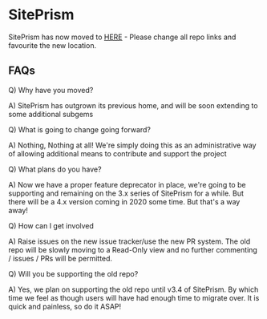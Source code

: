 # SitePrism
SitePrism has now moved to [HERE](https://github.com/site-prism/site_prism) - Please change all repo links
and favourite the new location.

## FAQs

Q) Why have you moved?

A) SitePrism has outgrown its previous home, and will be soon extending to some additional subgems

Q) What is going to change going forward?

A) Nothing, Nothing at all! We're simply doing this as an administrative way of allowing additional means to
contribute and support the project

Q) What plans do you have?

A) Now we have a proper feature deprecator in place, we're going to be supporting and remaining on the 3.x
series of SitePrism for a while. But there will be a 4.x version coming in 2020 some time. But that's a way away!

Q) How can I get involved

A) Raise issues on the new issue tracker/use the new PR system. The old repo will be slowly moving to a Read-Only
view and no further commenting / issues / PRs will be permitted.

Q) Will you be supporting the old repo?

A) Yes, we plan on supporting the old repo until v3.4 of SitePrism. By which time we feel as though users will
have had enough time to migrate over. It is quick and painless, so do it ASAP!
